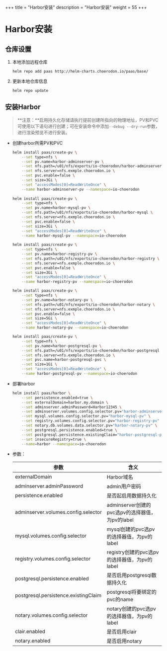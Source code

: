 +++
title = "Harbor安装"
description = "Harbor安装"
weight = 55
+++

# Harbor安装

## 仓库设置

1. 本地添加远程仓库

    ```
    helm repo add paas http://helm-charts.choerodon.io/paas/base/
    ```
1. 更新本地仓库信息

    ```
    helm repo update 
    ```

## 安装Harbor

> **注意：**启用持久化存储请执行提前创建所指向的物理地址，PV和PVC可使用以下语句进行创建；可在安装命令中添加`--debug --dry-run`参数，进行渲染预览不进行安装。

- 创建harbor所需PV和PVC

    ```bash
    helm install paas/create-pv \
        --set type=nfs \
        --set pv.name=harbor-adminserver-pv \
        --set nfs.path=/u01/nfs/exports/io-choerodon/harbor-adminserver \
        --set nfs.server=nfs.exmple.choerodon.io \
        --set pvc.enable=false \
        --set size=3Gi \
        --set "accessModes[0]=ReadWriteOnce" \
        --name harbor-adminserver-pv --namespace=io-choerodon
        
    helm install paas/create-pv \
        --set type=nfs \
        --set pv.name=harbor-mysql-pv \
        --set nfs.path=/u01/nfs/exports/io-choerodon/harbor-mysql \
        --set nfs.server=nfs.exmple.choerodon.io \
        --set pvc.enable=false \
        --set size=3Gi \
        --set "accessModes[0]=ReadWriteOnce" \
        --name harbor-mysql-pv --namespace=io-choerodon
        
    helm install paas/create-pv \
        --set type=nfs \
        --set pv.name=harbor-registry-pv \
        --set nfs.path=/u01/nfs/exports/io-choerodon/harbor-registry \
        --set nfs.server=nfs.exmple.choerodon.io \
        --set pvc.enable=false \
        --set size=3Gi \
        --set "accessModes[0]=ReadWriteOnce" \
        --name harbor-registry-pv --namespace=io-choerodon

    helm install paas/create-pv \
        --set type=nfs \
        --set pv.name=harbor-notary-pv \
        --set nfs.path=/u01/nfs/exports/io-choerodon/harbor-notary \
        --set nfs.server=nfs.exmple.choerodon.io \
        --set pvc.enable=false \
        --set size=5Gi \
        --set "accessModes[0]=ReadWriteOnce" \
        --name harbor-notary-pv --namespace=io-choerodon

    helm install paas/create-pv \
        --set type=nfs \
        --set pv.name=harbor-postgresql-pv \
        --set nfs.path=/u01/nfs/exports/io-choerodon/harbor-postgresql \
        --set nfs.server=nfs.exmple.choerodon.io \
        --set pvc.name=harbor-postgresql-pvc \
        --set size=1Gi \
        --set "accessModes[0]=ReadWriteOnce" \
        --name harbor-postgresql-pv --namespace=io-choerodon
    ```

- 部署harbor

    ```bash
    helm install paas/harbor \
        --set persistence.enabled=true \
        --set externalDomain=harbor.my.domain \
        --set adminserver.adminPassword=Harbor12345 \
        --set adminserver.volumes.config.selector.pv="harbor-adminserver-pv" \
        --set mysql.volumes.config.selector.pv="harbor-mysql-pv" \
        --set registry.volumes.config.selector.pv="harbor-registry-pv" \
        --set notary.db.volumes.data.selector.pv="harbor-notary-pv" \
        --set postgresql.persistence.enabled=true \
        --set postgresql.persistence.existingClaim="harbor-postgresql-pvc" \
        --set insecureRegistry=true \
        --name=harbor --namespace=io-choerodon 
    ```

  <!-- ```
  helm install paas/harbor --name=harbor --namespace=harbor \
        --set externalDomain=harbor.alpha.exmple.choerodon.io \
        --set persistence.enabled=true \
        --set adminserver.volumes.config.selector.pv="adminserver" \
        --set mysql.volumes.config.selector.pv="mysql" \
        --set registry.volumes.config.selector.pv="registry" \
        --set postgresql.persistence.enabled=true \
        --set postgresql.persistence.existingClaim=postgresql \
        --set notary.volumes.config.selector.pv="notary"
  ``` -->

- 参数：

    参数 | 含义 
    --- |  --- 
    externalDomain|Harbor域名
    adminserver.adminPassword|admin用户密码
    persistence.enabled|是否起启用数据持久化
    adminserver.volumes.config.selector|adminserver创建的pvc选pv的选择器值，为pv的label
    mysql.volumes.config.selector|mysql创建的pvc选pv的选择器值，为pv的label
    registry.volumes.config.selector|registry创建的pvc选pv的选择器值，为pv的label
    postgresql.persistence.enabled|是否启用postgresql数据持久化
    postgresql.persistence.existingClaim|postgresql将要绑定的pvc的name
    notary.volumes.config.selector|notary创建的pvc选pv的选择器值，为pv的label
    clair.enabled|是否启用clair
    notary.enabled|是否启用notary